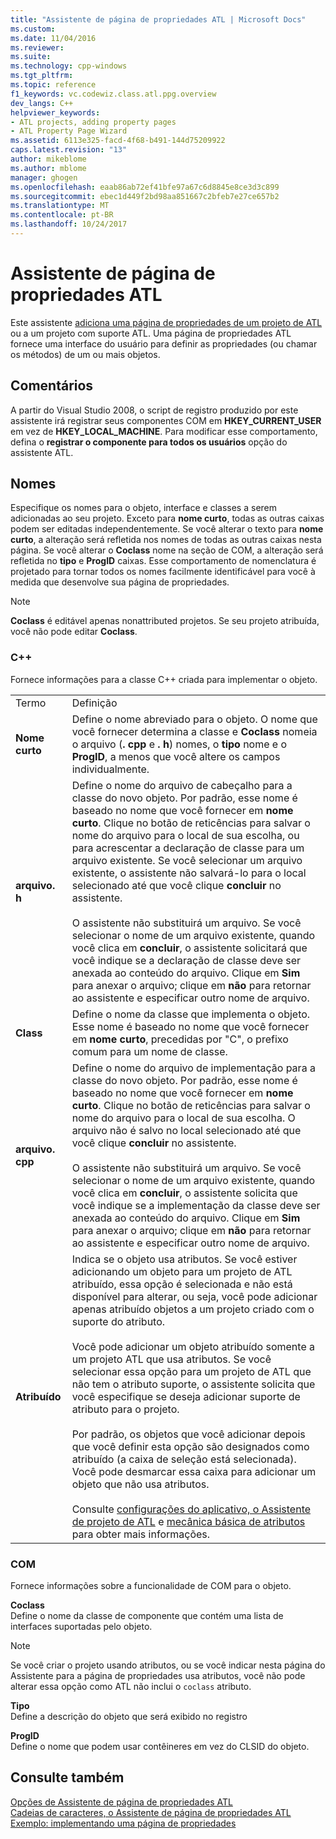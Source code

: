 ```yaml
---
title: "Assistente de página de propriedades ATL | Microsoft Docs"
ms.custom: 
ms.date: 11/04/2016
ms.reviewer: 
ms.suite: 
ms.technology: cpp-windows
ms.tgt_pltfrm: 
ms.topic: reference
f1_keywords: vc.codewiz.class.atl.ppg.overview
dev_langs: C++
helpviewer_keywords:
- ATL projects, adding property pages
- ATL Property Page Wizard
ms.assetid: 6113e325-facd-4f68-b491-144d75209922
caps.latest.revision: "13"
author: mikeblome
ms.author: mblome
manager: ghogen
ms.openlocfilehash: eaab86ab72ef41bfe97a67c6d8845e8ce3d3c899
ms.sourcegitcommit: ebec1d449f2bd98aa851667c2bfeb7e27ce657b2
ms.translationtype: MT
ms.contentlocale: pt-BR
ms.lasthandoff: 10/24/2017
---
```

# <a name="atl-property-page-wizard"></a>Assistente de página de propriedades ATL
Este assistente [adiciona uma página de propriedades de um projeto de ATL](../../atl/reference/adding-an-atl-property-page.md) ou a um projeto com suporte ATL. Uma página de propriedades ATL fornece uma interface do usuário para definir as propriedades (ou chamar os métodos) de um ou mais objetos.  
  
## <a name="remarks"></a>Comentários  
 A partir do Visual Studio 2008, o script de registro produzido por este assistente irá registrar seus componentes COM em **HKEY_CURRENT_USER** em vez de **HKEY_LOCAL_MACHINE**. Para modificar esse comportamento, defina o **registrar o componente para todos os usuários** opção do assistente ATL.  
  
## <a name="names"></a>Nomes  
 Especifique os nomes para o objeto, interface e classes a serem adicionadas ao seu projeto. Exceto para **nome curto**, todas as outras caixas podem ser editadas independentemente. Se você alterar o texto para **nome curto**, a alteração será refletida nos nomes de todas as outras caixas nesta página. Se você alterar o **Coclass** nome na seção de COM, a alteração será refletida no **tipo** e **ProgID** caixas. Esse comportamento de nomenclatura é projetado para tornar todos os nomes facilmente identificável para você à medida que desenvolve sua página de propriedades.  
  
> [!NOTE]
>  **Coclass** é editável apenas nonattributed projetos. Se seu projeto atribuída, você não pode editar **Coclass**.  
  
### <a name="c"></a>C++  
 Fornece informações para a classe C++ criada para implementar o objeto.  
  
|||  
|-|-|  
|Termo|Definição|  
|**Nome curto**|Define o nome abreviado para o objeto. O nome que você fornecer determina a classe e **Coclass** nomeia o arquivo (**. cpp** e **. h**) nomes, o **tipo** nome e o  **ProgID**, a menos que você altere os campos individualmente.|  
|**arquivo. h**|Define o nome do arquivo de cabeçalho para a classe do novo objeto. Por padrão, esse nome é baseado no nome que você fornecer em **nome curto**. Clique no botão de reticências para salvar o nome do arquivo para o local de sua escolha, ou para acrescentar a declaração de classe para um arquivo existente. Se você selecionar um arquivo existente, o assistente não salvará-lo para o local selecionado até que você clique **concluir** no assistente.<br /><br /> O assistente não substituirá um arquivo. Se você selecionar o nome de um arquivo existente, quando você clica em **concluir**, o assistente solicitará que você indique se a declaração de classe deve ser anexada ao conteúdo do arquivo. Clique em **Sim** para anexar o arquivo; clique em **não** para retornar ao assistente e especificar outro nome de arquivo.|  
|**Class**|Define o nome da classe que implementa o objeto. Esse nome é baseado no nome que você fornecer em **nome curto**, precedidas por "C", o prefixo comum para um nome de classe.|  
|**arquivo. cpp**|Define o nome do arquivo de implementação para a classe do novo objeto. Por padrão, esse nome é baseado no nome que você fornecer em **nome curto**. Clique no botão de reticências para salvar o nome do arquivo para o local de sua escolha. O arquivo não é salvo no local selecionado até que você clique **concluir** no assistente.<br /><br /> O assistente não substituirá um arquivo. Se você selecionar o nome de um arquivo existente, quando você clica em **concluir**, o assistente solicita que você indique se a implementação da classe deve ser anexada ao conteúdo do arquivo. Clique em **Sim** para anexar o arquivo; clique em **não** para retornar ao assistente e especificar outro nome de arquivo.|  
|**Atribuído**|Indica se o objeto usa atributos. Se você estiver adicionando um objeto para um projeto de ATL atribuído, essa opção é selecionada e não está disponível para alterar, ou seja, você pode adicionar apenas atribuído objetos a um projeto criado com o suporte do atributo.<br /><br /> Você pode adicionar um objeto atribuído somente a um projeto ATL que usa atributos. Se você selecionar essa opção para um projeto de ATL que não tem o atributo suporte, o assistente solicita que você especifique se deseja adicionar suporte de atributo para o projeto.<br /><br /> Por padrão, os objetos que você adicionar depois que você definir esta opção são designados como atribuído (a caixa de seleção está selecionada). Você pode desmarcar essa caixa para adicionar um objeto que não usa atributos.<br /><br /> Consulte [configurações do aplicativo, o Assistente de projeto de ATL](../../atl/reference/application-settings-atl-project-wizard.md) e [mecânica básica de atributos](../../windows/basic-mechanics-of-attributes.md) para obter mais informações.|  
  
### <a name="com"></a>COM  
 Fornece informações sobre a funcionalidade de COM para o objeto.  
  
 **Coclass**  
 Define o nome da classe de componente que contém uma lista de interfaces suportadas pelo objeto.  
  
> [!NOTE]
>  Se você criar o projeto usando atributos, ou se você indicar nesta página do Assistente para a página de propriedades usa atributos, você não pode alterar essa opção como ATL não inclui o `coclass` atributo.  
  
 **Tipo**  
 Define a descrição do objeto que será exibido no registro  
  
 **ProgID**  
 Define o nome que podem usar contêineres em vez do CLSID do objeto.  
  
## <a name="see-also"></a>Consulte também  
 [Opções de Assistente de página de propriedades ATL](../../atl/reference/options-atl-property-page-wizard.md)   
 [Cadeias de caracteres, o Assistente de página de propriedades ATL](../../atl/reference/strings-atl-property-page-wizard.md)   
 [Exemplo: implementando uma página de propriedades](../../atl/example-implementing-a-property-page.md)

